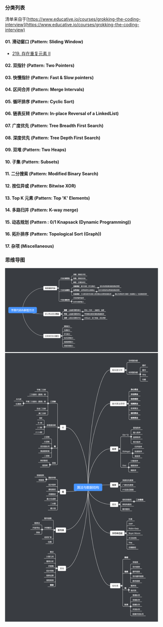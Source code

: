 ### 分类列表

清单来自于[https://www.educative.io/courses/grokking-the-coding-interview](https://www.educative.io/courses/grokking-the-coding-interview)

#### 01. 滑动窗口 (Pattern: Sliding Window)
- [219. 存在重复元素 II](./pattern/sliding-window/0219.ContainsDuplicateII/solution.js)
#### 02. 双指针 (Pattern: Two Pointers)
#### 03. 快慢指针 (Pattern: Fast & Slow pointers)
#### 04. 区间合并 (Pattern: Merge Intervals)
#### 05. 循环排序 (Pattern: Cyclic Sort)
#### 06. 链表反转 (Pattern: In-place Reversal of a LinkedList)
#### 07. 广度优先 (Pattern: Tree Breadth First Search)
#### 08. 深度优先 (Pattern: Tree Depth First Search)
#### 09. 双堆 (Pattern: Two Heaps)
#### 10. 子集 (Pattern: Subsets)
#### 11. 二分搜索 (Pattern: Modified Binary Search)
#### 12. 按位异或 (Pattern: Bitwise XOR)
#### 13. Top K 元素 (Pattern: Top 'K' Elements)
#### 14. 多路归并 (Pattern: K-way merge)
#### 15. 动态规划 (Pattern : 0/1 Knapsack (Dynamic Programming))
#### 16. 拓扑排序 (Pattern: Topological Sort (Graph))
#### 17. 杂项 (Miscellaneous)

### 思维导图

![solution-method](./assets/solution-method.png)
![data-structure](./assets/data-structure.png)
